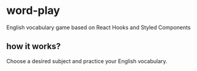 # word-play

English vocabulary game based on React Hooks and Styled Components

## how it works?

Choose a desired subject and practice your English vocabulary.
